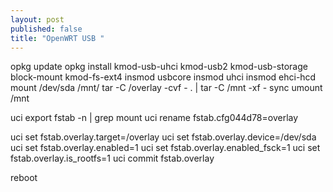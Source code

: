```yaml
---
layout: post
published: false
title: "OpenWRT USB "
---
```


opkg update
opkg install kmod-usb-uhci kmod-usb2 kmod-usb-storage block-mount kmod-fs-ext4
insmod usbcore
insmod uhci
insmod ehci-hcd
mount /dev/sda  /mnt/
tar -C /overlay -cvf - . | tar -C /mnt -xf -
sync
umount /mnt

uci export fstab -n | grep mount
uci rename fstab.cfg044d78=overlay


uci set fstab.overlay.target=/overlay
uci set fstab.overlay.device=/dev/sda
uci set fstab.overlay.enabled=1
uci set fstab.overlay.enabled_fsck=1
uci set fstab.overlay.is_rootfs=1
uci commit fstab.overlay

reboot